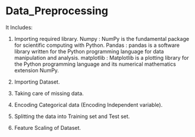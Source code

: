# Data_Preprocessing
It Includes:
1. Importing required library.
   Numpy  : NumPy is the fundamental package for scientific computing with Python.
   Pandas : pandas is a software library written for the Python programming language for data manipulation and analysis.
   matplotlib : Matplotlib is a plotting library for the Python programming language and its numerical mathematics extension NumPy.
   
2. Importing Dataset.
3. Taking care of missing data.
4. Encoding Categorical data (Encoding Independent variable).
5. Splitting the data into Training set and Test set.
6. Feature Scaling of Dataset.
